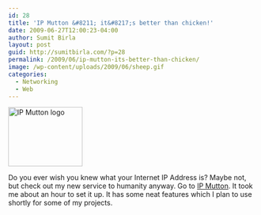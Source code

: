 ```yaml
---
id: 28
title: 'IP Mutton &#8211; it&#8217;s better than chicken!'
date: 2009-06-27T12:00:23-04:00
author: Sumit Birla
layout: post
guid: http://sumitbirla.com/?p=28
permalink: /2009/06/ip-mutton-its-better-than-chicken/
image: /wp-content/uploads/2009/06/sheep.gif
categories:
  - Networking
  - Web
---
```

[<img class="alignleft" src="http://sumit-old.tampahost.net/images/sheep.gif" alt="IP Mutton logo" width="150" height="120" />](http://ipmutton.com/)

Do you ever wish you knew what your Internet IP Address is? Maybe not, but check out my new service to humanity anyway. Go to [IP Mutton](http://www.ipmutton.com/). It took me about an hour to set it up. It has some neat features which I plan to use shortly for some of my projects.